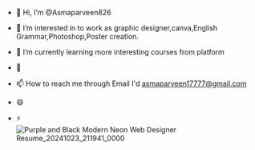 - 👋 Hi, I’m @Asmaparveen826
- 👀 I’m interested in to work as graphic designer,canva,English Grammar,Photoshop,Poster creation.
  
- 🌱 I’m currently learning more interesting courses from platform
- 💞️
- 📫 How to reach me through Email I'd asmaparveen17777@gmail.com 
- 😄 
- ⚡ ![Purple and Black Modern Neon Web Designer Resume_20241023_211941_0000](https://github.com/user-attachments/assets/4fdae868-5399-4664-8e2e-ff33e1d68a71)


<!---
Asmaparveen826/Asmaparveen826 is a ✨ special ✨ repository because its `README.md` (this file) appears on your GitHub profile.
You can click the Preview link to take a look at your changes.
--->
